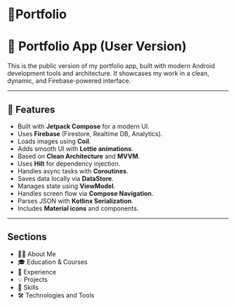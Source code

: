 #  📜️**Portfolio**

# 📱 Portfolio App (User Version)

This is the public version of my portfolio app, built with modern Android development tools and architecture. It showcases my work in a clean, dynamic, and Firebase-powered interface.

---

## 🔧 Features

- Built with **Jetpack Compose** for a modern UI.
- Uses **Firebase** (Firestore, Realtime DB, Analytics).
- Loads images using **Coil**.
- Adds smooth UI with **Lottie animations**.
- Based on **Clean Architecture** and **MVVM**.
- Uses **Hilt** for dependency injection.
- Handles async tasks with **Coroutines**.
- Saves data locally via **DataStore**.
- Manages state using **ViewModel**.
- Handles screen flow via **Compose Navigation**.
- Parses JSON with **Kotlinx Serialization**.
- Includes **Material icons** and components.

---

## Sections

- 🧑‍💼 About Me
- 🎓 Education & Courses
- 💼 Experience
- 💡 Projects
- 🧠 Skills
- 🛠 Technologies and Tools